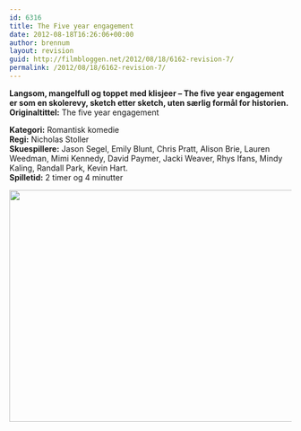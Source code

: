 ```yaml
---
id: 6316
title: The Five year engagement
date: 2012-08-18T16:26:06+00:00
author: brennum
layout: revision
guid: http://filmbloggen.net/2012/08/18/6162-revision-7/
permalink: /2012/08/18/6162-revision-7/
---
```

**Langsom, mangelfull og toppet med klisjeer &#8211; The five year engagement er som en skolerevy, sketch etter sketch, uten særlig formål for historien.** **<!--more-->Originaltittel:** The five year engagement

  
**Kategori:** Romantisk komedie  
**Regi:** Nicholas Stoller  
**Skuespillere:** Jason Segel, Emily Blunt, Chris Pratt, Alison Brie, Lauren Weedman, Mimi Kennedy, David Paymer, Jacki Weaver, Rhys Ifans, Mindy Kaling, Randall Park, Kevin Hart.  
**Spilletid:** 2 timer og 4 minutter

<a href="http://filmbloggen.net/?attachment_id=6308" rel="attachment wp-att-6308"><img class="alignnone size-large wp-image-6308" src="http://filmbloggen.net/wp-content/uploads//2012/08/The-Five-Year-Engagement_03-620x413.jpg" alt="" width="620" height="413" /></a>
